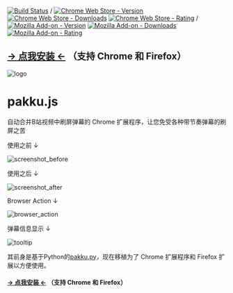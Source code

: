[![Build Status](https://travis-ci.org/xmcp/pakku.js.svg?branch=master)](https://travis-ci.org/xmcp/pakku.js)
/
[![Chrome Web Store - Version](https://img.shields.io/chrome-web-store/v/jklfcpboamajpiikgkbjcnnnnooefbhh.svg)](https://chrome.google.com/webstore/detail/pakku/jklfcpboamajpiikgkbjcnnnnooefbhh)
[![Chrome Web Store - Downloads](https://img.shields.io/chrome-web-store/d/jklfcpboamajpiikgkbjcnnnnooefbhh.svg)](https://chrome.google.com/webstore/detail/pakku/jklfcpboamajpiikgkbjcnnnnooefbhh)
[![Chrome Web Store - Rating](https://img.shields.io/chrome-web-store/rating/jklfcpboamajpiikgkbjcnnnnooefbhh.svg)](https://chrome.google.com/webstore/detail/pakku/jklfcpboamajpiikgkbjcnnnnooefbhh)
/
[![Mozilla Add-on - Version](https://img.shields.io/amo/v/pakkujs.svg)](https://addons.mozilla.org/zh-CN/firefox/addon/pakkujs?src=external-shield)
[![Mozilla Add-on - Downloads](https://img.shields.io/amo/d/pakkujs.svg)](https://addons.mozilla.org/zh-CN/firefox/addon/pakkujs?src=external-shield)
[![Mozilla Add-on - Rating](https://img.shields.io/amo/rating/pakkujs.svg)](https://addons.mozilla.org/zh-CN/firefox/addon/pakkujs?src=external-shield)

## [→ 点我安装 ←](http://s.xmcp.ml/pakkujs/) （支持 Chrome 和 Firefox）

![logo](https://cloud.githubusercontent.com/assets/6646473/17503651/20b41376-5e24-11e6-8829-6b8a0ccd47a9.png)
# pakku.js
自动合并B站视频中刷屏弹幕的 Chrome 扩展程序，让您免受各种带节奏弹幕的刷屏之苦

使用之前 ↓

![screenshot_before](https://user-images.githubusercontent.com/6646473/27000977-c4d32444-4df0-11e7-8049-2a611f174471.png)

使用之后 ↓

![screenshot_after](https://user-images.githubusercontent.com/6646473/27000990-3ff7deee-4df1-11e7-90ba-32647c1defea.png)

Browser Action ↓

![browser_action](https://user-images.githubusercontent.com/6646473/27863234-b1e279b4-61bb-11e7-985e-f4c7e2eb8ef5.png)

弹幕信息显示 ↓

![tooltip](https://user-images.githubusercontent.com/6646473/27863237-b4798dc0-61bb-11e7-912e-5f534adc32ec.png)

其前身是基于Python的[pakku.py](https://github.com/xmcp/pakku.py)，现在移植为了 Chrome 扩展程序和 Firefox 扩展以方便使用。

#### [→ 点我安装 ←](http://s.xmcp.ml/pakkujs/) （支持 Chrome 和 Firefox）
